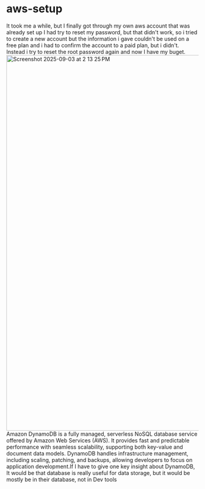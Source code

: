 # aws-setup

It took me a while, but I finally got through my own aws account that was already set up I had try to reset my password, but that didn't work, so i tried to create a new account but the information i gave couldn't be used on a free plan and i had to confirm the account to a paid plan, but i didn't. Instead i try to reset the root password again and now I have my buget.
<img width="1512" height="982" alt="Screenshot 2025-09-03 at 2 13 25 PM" src="https://github.com/user-attachments/assets/f4a6017d-eec2-471f-9092-71cc8bdc3372" />
Amazon DynamoDB is a fully managed, serverless NoSQL database service offered by Amazon Web Services (AWS). It provides fast and predictable performance with seamless scalability, supporting both key-value and document data models. DynamoDB handles infrastructure management, including scaling, patching, and backups, allowing developers to focus on application development.If I have to give one key insight about DynamoDB, It would be that database is really useful for data storage, but it would be mostly be in their database, not in Dev tools
